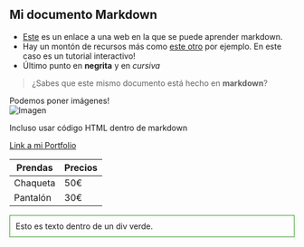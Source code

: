 ## Mi documento Markdown

* [Este](https://www.markdownguide.org/basic-syntax/) es un enlace a una web en la que se puede aprender markdown.
* Hay un montón de recursos más como [este otro](https://www.markdowntutorial.com/) por ejemplo. En este caso es un tutorial interactivo!
* Último punto en **negrita** y en *cursiva*

> ¿Sabes que este mismo documento está hecho en **markdown**?

Podemos poner imágenes!  
![Imagen](/assets/img/cielo.jfif)




Incluso usar código HTML dentro de markdown

<a href="https://martabaquerorodas.github.io/prueba-Markdown/">Link a mi Portfolio</a>

| Prendas                                  | Precios                                 |
|------------------------------------------|-----------------------------------------|
| Chaqueta                                 | 50€                                     |
| Pantalón                                 | 30€                                     |

<div style="border: 1px solid #309920; padding:10px; div: green">
    Esto es texto dentro de un div verde.
</div>